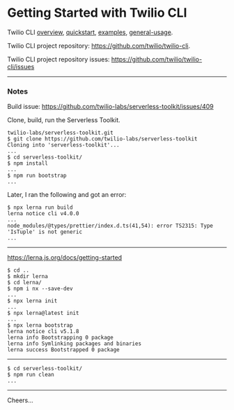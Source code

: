 # Getting Started with Twilio CLI

Twilio CLI [overview](https://www.twilio.com/cli),
[quickstart](https://www.twilio.com/docs/twilio-cli/quickstart),
[examples](https://www.twilio.com/docs/twilio-cli/examples),
[general-usage](https://www.twilio.com/docs/twilio-cli/general-usage).

Twilio CLI project repository: https://github.com/twilio/twilio-cli.

Twilio CLI project repository issues: https://github.com/twilio/twilio-cli/issues

----------------------------------------------------------------------------------
### Notes

Build issue:
https://github.com/twilio-labs/serverless-toolkit/issues/409

Clone, build, run the Serverless Toolkit.

````
twilio-labs/serverless-toolkit.git
$ git clone https://github.com/twilio-labs/serverless-toolkit
Cloning into 'serverless-toolkit'...
...
$ cd serverless-toolkit/
$ npm install
...
$ npm run bootstrap
...
````

Later, I ran the following and got an error:
````
$ npx lerna run build
lerna notice cli v4.0.0
...
node_modules/@types/prettier/index.d.ts(41,54): error TS2315: Type 'IsTuple' is not generic
...
````
-----------------------------------------
https://lerna.js.org/docs/getting-started
````
$ cd ..
$ mkdir lerna
$ cd lerna/
$ npm i nx --save-dev
...
$ npx lerna init
...
$ npx lerna@latest init
...
$ npx lerna bootstrap
lerna notice cli v5.1.8
lerna info Bootstrapping 0 package
lerna info Symlinking packages and binaries
lerna success Bootstrapped 0 package
````

-----------------------------------------
````
$ cd serverless-toolkit/
$ npm run clean
...
````

----------------------------------------------------------------------------------

Cheers...
